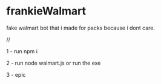 # frankieWalmart
fake walmart bot that i made for packs because i dont care.

//

1 - run npm i

2 - run node walmart.js or run the exe

3 - epic
